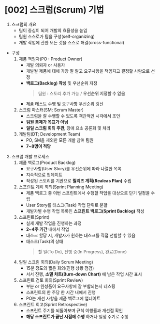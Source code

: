 # [002] 스크럼(Scrum) 기법

1. 스크럼의 개요
    - 팀이 중심이 되어 개발의 효율성을 높임
    - 팀원 스스로가 팀을 구성(self-organizing)
    - 개발 작업에 관한 모든 것을 스스로 해결(cross-functional)
  * 구성
    1) 제품 책임자(PO : Product Owner)
        - 개발 의뢰자 or 사용자
        - 개발될 제품에 대해 가장 잘 알고 요구사항을 책임지고 결정할 사람으로 선정
        - **백로그(Backlog) 작성** 및 우선순위 지정
          > 팀원 : 스토리 추가 가능 / **우선순위 지정할 수 없음**
        - 제품 테스트 수행 및 요구사항 우선순위 갱신
    2) 스크럼 마스터(SM; Scrum Master)
        - 스크럼을 잘 수행할 수 있도록 객관적인 시각에서 조언
        - **팀원 통제가 목표가 아님**
        - **일일 스크럼 회의 주관**, 장애 요소 공론화 및 처리
    3) 개발팀(DT; Development Team)
        - PO, SM을 제외한 모든 개발 참여 팀원
        - **7~8명이 적당**

2. 스크럼 개발 프로세스
    1) 제품 백로그(Product Backlog)
        - 요구사항(User Story)를 우선순위에 따라 나열한 목록
        - 지속적으로 업데이트
        - 작성된 스토리를 기반으로 **릴리즈 계획(Realeas Plan)** 수립
    2) 스프린트 계획 회의(Sprint Planning Meeting)
        - 제품 백로그 중 이번 스프린트에서 수행할 작업을 대상으로 단기 일정을 수립
        - User Story를 태스크(Task) 작업 단위로 분할
        - 개발자별 수행 작업 목록인 **스프린트 백로그(Sprint Backlog)** 작성
    3) 스프린트(Sprint)
        - 실제 개발 작업을 진행하는 과정
        - **2~4주 기간** 내에서 작업
        - 태스크 할당 시, 개발자가 원하는 태스크를 직접 선별할 수 있음
        - 태스크(Task)의 상태
          > 할 일(To Do), 진행 중(In Progress), 완료(Done)
    4) 일일 스크럼 회의(Daily Scrum Meeting)
        - 15분 정도의 짧은 회의(진행 상황 점검)
        - 서서 진행, **소멸 차트(Burn-down Chart)** 에 남은 작업 시간 표시
    5) 스프린트 검토 회의(Sprint Review)
        - 부분 or 완성품이 요구사항에 잘 부합되는지 테스팅
        - 스프린트의 한 주당 한 시간 내에서 진행
        - PO는 개선 사항을 제품 백로그에 업데이트
    6) 스프린트 회고(Sprint Retrospective)
        - 스프린트 주기를 되돌아보며 규칙 이행률과 개선점 확인
        - **해당 스프린트가 끝난 시점에 수행** 하거나 일정 주기로 수행
